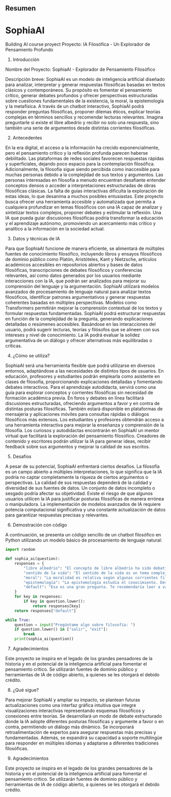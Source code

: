 ## Resumen
# SophiaAI
Building AI course proyect
Proyecto: IA Filosófica - Un Explorador de Pensamiento Profundo

1. Introducción

Nombre del Proyecto: SophiaAI - Explorador de Pensamiento Filosófico

Descripción breve:
SophiaAI es un modelo de inteligencia artificial diseñado para analizar, interpretar y generar respuestas filosóficas basadas en textos clásicos y contemporáneos. Su propósito es fomentar el pensamiento crítico, generar debates profundos y ofrecer perspectivas estructuradas sobre cuestiones fundamentales de la existencia, la moral, la epistemología y la metafísica. A través de un chatbot interactivo, SophiaAI podrá responder preguntas filosóficas, proponer dilemas éticos, explicar teorías complejas en términos sencillos y recomendar lecturas relevantes. Imagina preguntarle si existe el libre albedrío y recibir no solo una respuesta, sino también una serie de argumentos desde distintas corrientes filosóficas.

2. Antecedentes

En la era digital, el acceso a la información ha crecido exponencialmente, pero el pensamiento crítico y la reflexión profunda parecen haberse debilitado. Las plataformas de redes sociales favorecen respuestas rápidas y superficiales, dejando poco espacio para la contemplación filosófica. Adicionalmente, la filosofía sigue siendo percibida como inaccesible para muchas personas debido a la complejidad de sus textos y argumentos. Las personas interesadas en filosofía a menudo encuentran desafiante entender conceptos densos o acceder a interpretaciones estructuradas de obras filosóficas clásicas. La falta de guías interactivas dificulta la exploración de estas ideas, lo que desanima a muchos posibles entusiastas. Este proyecto busca ofrecer una herramienta accesible y automatizada que permita a cualquiera profundizar en temas filosóficos con una IA capaz de analizar y sintetizar textos complejos, proponer debates y estimular la reflexión. Una IA que pueda guiar discusiones filosóficas podría transformar la educación y el aprendizaje autónomo, promoviendo un acercamiento más crítico y analítico a la información en la sociedad actual.

3. Datos y técnicas de IA

Para que SophiaAI funcione de manera eficiente, se alimentará de múltiples fuentes de conocimiento filosófico, incluyendo libros y ensayos filosóficos de dominio público como Platón, Aristóteles, Kant y Nietzsche, artículos académicos accesibles en repositorios abiertos y bases de datos filosóficas, transcripciones de debates filosóficos y conferencias relevantes, así como datos generados por los usuarios mediante interacciones con la IA, que podrán ser analizados para mejorar su comprensión del lenguaje y la argumentación. SophiaAI utilizará modelos avanzados de procesamiento de lenguaje natural para analizar textos filosóficos, identificar patrones argumentativos y generar respuestas coherentes basadas en múltiples perspectivas. Modelos como Transformers permitirán mejorar la comprensión contextual de los textos y formular respuestas fundamentadas. SophiaAI podrá estructurar respuestas en función de la complejidad de la pregunta, generando explicaciones detalladas o resúmenes accesibles. Basándose en las interacciones del usuario, podrá sugerir lecturas, teorías y filósofos que se alineen con sus intereses y nivel de conocimiento. La IA podrá evaluar la solidez argumentativa de un diálogo y ofrecer alternativas más equilibradas o críticas.

4. ¿Cómo se utiliza?

SophiaAI será una herramienta flexible que podrá utilizarse en diversos entornos, adaptándose a las necesidades de distintos tipos de usuarios. En educación, profesores y estudiantes podrán emplearla como asistente en clases de filosofía, proporcionando explicaciones detalladas y fomentando debates interactivos. Para el aprendizaje autodidacta, servirá como una guía para explorar conceptos y corrientes filosóficas sin necesidad de formación académica previa. En foros y debates en línea facilitará discusiones estructuradas, ofreciendo argumentos a favor y en contra de distintas posturas filosóficas. También estará disponible en plataformas de mensajería y aplicaciones móviles para consultas rápidas o diálogos filosóficos más extensos. Los estudiantes y profesores obtendrán acceso a una herramienta interactiva para mejorar la enseñanza y comprensión de la filosofía. Los curiosos y autodidactas encontrarán en SophiaAI un mentor virtual que facilitará la exploración del pensamiento filosófico. Creadores de contenido y escritores podrán utilizar la IA para generar ideas, recibir feedback sobre sus argumentos y mejorar la calidad de sus escritos.

5. Desafíos

A pesar de su potencial, SophiaAI enfrentará ciertos desafíos. La filosofía es un campo abierto a múltiples interpretaciones, lo que significa que la IA podría no captar completamente la riqueza de ciertos argumentos o perspectivas. La calidad de sus respuestas dependerá de la calidad y diversidad de sus fuentes de datos. Un conjunto de datos incompleto o sesgado podría afectar su objetividad. Existe el riesgo de que algunos usuarios utilicen la IA para justificar posturas filosóficas de manera errónea o manipuladora. La implementación de modelos avanzados de IA requiere potencia computacional significativa y una constante actualización de datos para garantizar respuestas precisas y relevantes.

6. Demostración con código

A continuación, se presenta un código sencillo de un chatbot filosófico en Python utilizando un modelo básico de procesamiento de lenguaje natural:

```python
import random

def sophia_ai(question):
    responses = {
        "libre albedrío": "El concepto de libre albedrío ha sido debatido por siglos. Platón y Aristóteles lo apoyaban, pero deterministas como Spinoza lo niegan.",
        "sentido de la vida": "El sentido de la vida es un tema complejo. Para Sartre, lo creamos nosotros mismos; para Nietzsche, es una afirmación de la voluntad de poder.",
        "moral": "La moralidad es relativa según algunas corrientes filosóficas, mientras que otras defienden principios universales como el imperativo categórico de Kant.",
        "epistemología": "La epistemología estudia el conocimiento. Descartes buscaba certeza absoluta, mientras que Hume argumentaba por el escepticismo.",
        "default": "Esa es una gran pregunta. Te recomendaría leer a varios filósofos para tener una perspectiva más amplia."
    }
    for key in responses:
        if key in question.lower():
            return responses[key]
    return responses["default"]

while True:
    question = input("Pregúntame algo sobre filosofía: ")
    if question.lower() in ["salir", "exit"]:
        break
    print(sophia_ai(question))
```

7. Agradecimientos

Este proyecto se inspira en el legado de los grandes pensadores de la historia y en el potencial de la inteligencia artificial para fomentar el pensamiento crítico. Se utilizarán fuentes de dominio público y herramientas de IA de código abierto, a quienes se les otorgará el debido crédito.

8. ¿Qué sigue?

Para mejorar SophiaAI y ampliar su impacto, se plantean futuras actualizaciones como una interfaz gráfica intuitiva que integre visualizaciones interactivas representando esquemas filosóficos y conexiones entre teorías. Se desarrollará un modo de debate estructurado donde la IA adopte diferentes posturas filosóficas y argumente a favor o en contra, permitiendo un diálogo más dinámico. Se incorporará retroalimentación de expertos para asegurar respuestas más precisas y fundamentadas. Además, se expandirá su capacidad a soporte multilingüe para responder en múltiples idiomas y adaptarse a diferentes tradiciones filosóficas.

9. Agradecimientos

Este proyecto se inspira en el legado de los grandes pensadores de la historia y en el potencial de la inteligencia artificial para fomentar el pensamiento crítico. Se utilizarán fuentes de dominio público y herramientas de IA de código abierto, a quienes se les otorgará el debido crédito.
